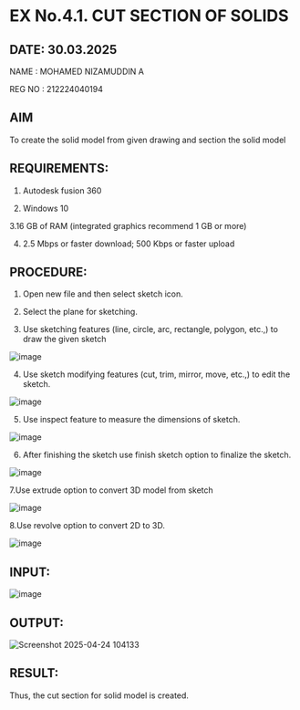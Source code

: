 # EX No.4.1. CUT SECTION OF SOLIDS

## DATE: 30.03.2025

NAME : MOHAMED NIZAMUDDIN A

REG NO : 212224040194

## AIM

To create the solid model from given drawing and section the solid model

## REQUIREMENTS: 

1. Autodesk fusion 360

2. Windows 10

3.16 GB of RAM (integrated graphics recommend 1 GB or more)

4. 2.5 Mbps or faster download; 500 Kbps or faster upload 

## PROCEDURE:

1.	Open new file and then select sketch icon.

2.	Select the plane for sketching. 

3.	Use sketching features (line, circle, arc, rectangle, polygon, etc.,) to draw the given sketch

![image](https://user-images.githubusercontent.com/113594316/198825274-c6a8d3ee-fb19-4641-b915-8d2e000c40a8.png)

4.	Use sketch modifying features (cut, trim, mirror, move, etc.,) to edit the sketch.

![image](https://user-images.githubusercontent.com/113594316/198825282-0d3de4b8-b6d9-446a-ae2a-461955057399.png)

5.	Use inspect feature to measure the dimensions of sketch.

![image](https://user-images.githubusercontent.com/113594316/198825301-194365b4-69d2-42ad-8545-a68d3ca1f442.png)

6.	After finishing the sketch use finish sketch option to finalize the sketch.

![image](https://user-images.githubusercontent.com/113594316/198825314-b90f6aba-da26-4f0d-8d61-a03e8ad0d765.png)

7.Use extrude option to convert 3D model from sketch

![image](https://user-images.githubusercontent.com/113594316/198825328-205fac21-1322-4d67-894b-6fd92e454e26.png)

8.Use revolve option to convert 2D to 3D.

![image](https://user-images.githubusercontent.com/113594316/198825337-455049de-f053-48b8-9dd0-ebeb189c0dde.png)

## INPUT:
![image](https://user-images.githubusercontent.com/113594316/198825351-b514a4e7-06af-4ee0-8197-e8267749f8a8.png)

## OUTPUT:

![Screenshot 2025-04-24 104133](https://github.com/user-attachments/assets/798e65bd-2b56-42a1-a7af-7139ae97b0c7)


## RESULT:

Thus, the cut section for solid model is created.

